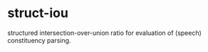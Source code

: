 # struct-iou
structured intersection-over-union ratio for evaluation of (speech) constituency parsing. 
